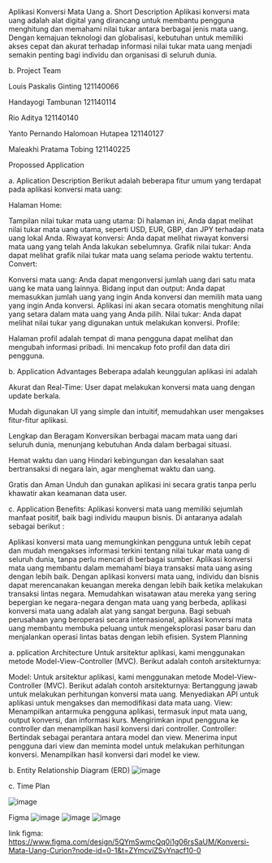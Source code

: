 Aplikasi Konversi Mata Uang
a. Short Description
Aplikasi konversi mata uang adalah alat digital yang dirancang untuk membantu pengguna menghitung dan memahami nilai tukar antara berbagai jenis mata uang. Dengan kemajuan teknologi dan globalisasi, kebutuhan untuk memiliki akses cepat dan akurat terhadap informasi nilai tukar mata uang menjadi semakin penting bagi individu dan organisasi di seluruh dunia.

b. Project Team

Louis Paskalis Ginting 121140066

Handayogi Tambunan 121140114

Rio Aditya 121140140

Yanto Pernando Halomoan Hutapea 121140127

Maleakhi Pratama Tobing 121140225

Propossed Application

a. Aplication Description
Berikut adalah beberapa fitur umum yang terdapat pada aplikasi konversi mata uang:

Halaman Home:

Tampilan nilai tukar mata uang utama: Di halaman ini, Anda dapat melihat nilai tukar mata uang utama, seperti USD, EUR, GBP, dan JPY terhadap mata uang lokal Anda.
Riwayat konversi: Anda dapat melihat riwayat konversi mata uang yang telah Anda lakukan sebelumnya.
Grafik nilai tukar: Anda dapat melihat grafik nilai tukar mata uang selama periode waktu tertentu.
Convert:

Konversi mata uang: Anda dapat mengonversi jumlah uang dari satu mata uang ke mata uang lainnya.
Bidang input dan output: Anda dapat memasukkan jumlah uang yang ingin Anda konversi dan memilih mata uang yang ingin Anda konversi. Aplikasi ini akan secara otomatis menghitung nilai yang setara dalam mata uang yang Anda pilih.
Nilai tukar: Anda dapat melihat nilai tukar yang digunakan untuk melakukan konversi.
Profile:

Halaman profil adalah tempat di mana pengguna dapat melihat dan mengubah informasi pribadi. Ini mencakup foto profil dan data diri pengguna.

b. Application Advantages
Beberapa adalah keunggulan aplikasi ini adalah

Akurat dan Real-Time: User dapat melakukan konversi mata uang dengan update berkala.

Mudah digunakan UI yang simple dan intuitif, memudahkan user mengakses fitur-fitur aplikasi.

Lengkap dan Beragam Konversikan berbagai macam mata uang dari seluruh dunia, menunjang kebutuhan Anda dalam berbagai situasi.

Hemat waktu dan uang Hindari kebingungan dan kesalahan saat bertransaksi di negara lain, agar menghemat waktu dan uang.

Gratis dan Aman Unduh dan gunakan aplikasi ini secara gratis tanpa perlu khawatir akan keamanan data user.

c. Application Benefits:
Aplikasi konversi mata uang memiliki sejumlah manfaat positif, baik bagi individu maupun bisnis. Di antaranya adalah sebagai berikut :

Aplikasi konversi mata uang memungkinkan pengguna untuk lebih cepat dan mudah mengakses informasi terkini tentang nilai tukar mata uang di seluruh dunia, tanpa perlu mencari di berbagai sumber.
Aplikasi konversi mata uang membantu dalam memahami biaya transaksi mata uang asing dengan lebih baik.
Dengan aplikasi konversi mata uang, individu dan bisnis dapat merencanakan keuangan mereka dengan lebih baik ketika melakukan transaksi lintas negara.
Memudahkan wisatawan atau mereka yang sering bepergian ke negara-negara dengan mata uang yang berbeda, aplikasi konversi mata uang adalah alat yang sangat berguna.
Bagi sebuah perusahaan yang beroperasi secara internasional, aplikasi konversi mata uang membantu membuka peluang untuk mengeksplorasi pasar baru dan menjalankan operasi lintas batas dengan lebih efisien.
System Planning

a. pplication Architecture
Untuk arsitektur aplikasi, kami menggunakan metode Model-View-Controller (MVC). Berikut adalah contoh arsitekturnya:

Model:
Untuk arsitektur aplikasi, kami menggunakan metode Model-View-Controller (MVC). Berikut adalah contoh arsitekturnya:
Bertanggung jawab untuk melakukan perhitungan konversi mata uang.
Menyediakan API untuk aplikasi untuk mengakses dan memodifikasi data mata uang.
View:
Menampilkan antarmuka pengguna aplikasi, termasuk input mata uang, output konversi, dan informasi kurs.
Mengirimkan input pengguna ke controller dan menampilkan hasil konversi dari controller.
Controller:
Bertindak sebagai perantara antara model dan view.
Menerima input pengguna dari view dan meminta model untuk melakukan perhitungan konversi.
Menampilkan hasil konversi dari model ke view.

b. Entity Relationship Diagram (ERD)
![image](https://github.com/xxxgoy/Curion/assets/110324259/6614210c-7bf3-45ce-8a93-7741e35297d0)



c. Time Plan

![image](https://github.com/xxxgoy/Curion/assets/110324259/3687eef8-89e4-4db6-a4f0-193d48965231)



Figma
![image](https://github.com/xxxgoy/Curion/assets/110324259/c1f09b2a-f2e1-436c-aa7d-900528096bc8)
![image](https://github.com/xxxgoy/Curion/assets/110324259/52a186a4-1233-4510-aed8-2774aa3145f4)
![image](https://github.com/xxxgoy/Curion/assets/110324259/e9065def-14e7-414a-bb7c-b6f656b23bd0)


link figma: https://www.figma.com/design/5QYmSwmcQq0i1g06rsSaUM/Konversi-Mata-Uang-Curion?node-id=0-1&t=ZYmcviZSvYnacf10-0
